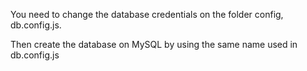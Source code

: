 You need to change the database credentials on the folder config, db.config.js.

Then create the database on MySQL by using the same name used in db.config.js
